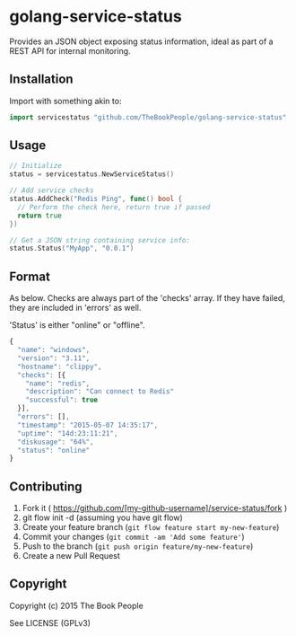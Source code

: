# golang-service-status

Provides an JSON object exposing status information, ideal as part of a REST API for internal monitoring.

## Installation

Import with something akin to:

```go
import servicestatus "github.com/TheBookPeople/golang-service-status"
```

## Usage

```go
// Initialize
status = servicestatus.NewServiceStatus()

// Add service checks
status.AddCheck("Redis Ping", func() bool {
  // Perform the check here, return true if passed 
  return true
})

// Get a JSON string containing service info:
status.Status("MyApp", "0.0.1")
```
## Format

As below. Checks are always part of the 'checks' array. If they have failed,
they are included in 'errors' as well.

'Status' is either "online" or "offline".

```javascript
{
  "name": "windows",
  "version": "3.11",
  "hostname": "clippy",
  "checks": [{
    "name": "redis",
    "description": "Can connect to Redis"
    "successful": true
  }],
  "errors": [],
  "timestamp": "2015-05-07 14:35:17",
  "uptime": "14d:23:11:21",
  "diskusage": "64%",
  "status": "online"
}
```

## Contributing

1. Fork it ( https://github.com/[my-github-username]/service-status/fork )
2. git flow init -d (assuming you have git flow)
2. Create your feature branch (`git flow feature start my-new-feature`)
3. Commit your changes (`git commit -am 'Add some feature'`)
4. Push to the branch (`git push origin feature/my-new-feature`)
5. Create a new Pull Request

## Copyright

Copyright (c) 2015 The Book People

See LICENSE (GPLv3)
